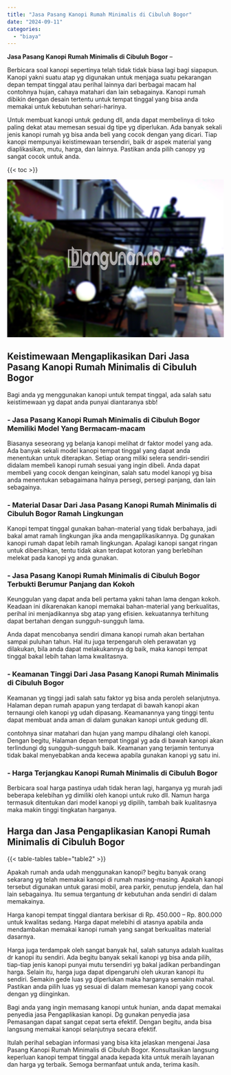 ```yaml
---
title: "Jasa Pasang Kanopi Rumah Minimalis di Cibuluh Bogor"
date: "2024-09-11"
categories: 
  - "biaya"
---
```


**Jasa Pasang Kanopi Rumah Minimalis di Cibuluh Bogor** –

Berbicara soal kanopi sepertinya telah tidak tidak biasa lagi bagi siapapun. Kanopi yakni suatu atap yg digunakan untuk menjaga suatu pekarangan depan tempat tinggal atau perihal lainnya dari berbagai macam hal contohnya hujan, cahaya matahari dan lain sebagainya. Kanopi rumah dibikin dengan desain tertentu untuk tempat tinggal yang bisa anda memakai untuk kebutuhan sehari-harinya.

Untuk membuat kanopi untuk gedung dll, anda dapat membelinya di toko paling dekat atau memesan sesuai dg tipe yg diperlukan. Ada banyak sekali jenis kanopi rumah yg bisa anda beli yang cocok dengan yang dicari. Tiap kanopi mempunyai keistimewaan tersendiri, baik dr aspek material yang diaplikasikan, mutu, harga, dan lainnya. Pastikan anda pilih canopy yg sangat cocok untuk anda.

{{< toc >}}

![Jasa Pasang Kanopi Rumah Minimalis di Cibuluh Bogor](/images/harga-kanopi-minimalis-47.png)

## Keistimewaan Mengaplikasikan Dari Jasa Pasang Kanopi Rumah Minimalis di Cibuluh Bogor

Bagi anda yg menggunakan kanopi untuk tempat tinggal, ada salah satu keistimewaan yg dapat anda punyai diantaranya sbb!

### \- Jasa Pasang Kanopi Rumah Minimalis di Cibuluh Bogor Memiliki Model Yang Bermacam-macam

Biasanya seseorang yg belanja kanopi melihat dr faktor model yang ada. Ada banyak sekali model kanopi tempat tinggal yang dapat anda menentukan untuk diterapkan. Setiap orang miliki selera sendiri-sendiri didalam membeli kanopi rumah sesuai yang ingin dibeli. Anda dapat membeli yang cocok dengan keinginan, salah satu model kanopi yg bisa anda menentukan sebagaimana halnya persegi, persegi panjang, dan lain sebagainya.

### \- Material Dasar Dari Jasa Pasang Kanopi Rumah Minimalis di Cibuluh Bogor Ramah Lingkungan

Kanopi tempat tinggal gunakan bahan-material yang tidak berbahaya, jadi bakal amat ramah lingkungan jika anda mengaplikasikannya. Dg gunakan kanopi rumah dapat lebih ramah lingkungan. Apalagi kanopi sangat ringan untuk dibersihkan, tentu tidak akan terdapat kotoran yang berlebihan melekat pada kanopi yg anda gunakan.

### \- Jasa Pasang Kanopi Rumah Minimalis di Cibuluh Bogor Terbukti Berumur Panjang dan Kokoh

Keunggulan yang dapat anda beli pertama yakni tahan lama dengan kokoh. Keadaan ini dikarenakan kanopi memakai bahan-material yang berkualitas, perihal ini menjadikannya sbg atap yang efisien. kekuatannya terhitung dapat bertahan dengan sungguh-sungguh lama.

Anda dapat mencobanya sendiri dimana kanopi rumah akan bertahan sampai puluhan tahun. Hal itu juga terpengaruh oleh perawatan yg dilakukan, bila anda dapat melakukannya dg baik, maka kanopi tempat tinggal bakal lebih tahan lama kwalitasnya.

### \- Keamanan Tinggi Dari Jasa Pasang Kanopi Rumah Minimalis di Cibuluh Bogor

Keamanan yg tinggi jadi salah satu faktor yg bisa anda peroleh selanjutnya. Halaman depan rumah apapun yang terdapat di bawah kanopi akan ternaungi oleh kanopi yg udah dipasang. Keamanannya yang tinggi tentu dapat membuat anda aman di dalam gunakan kanopi untuk gedung dll.

contohnya sinar matahari dan hujan yang mampu dihalangi oleh kanopi. Dengan begitu, Halaman depan tempat tinggal yg ada di bawah kanopi akan terlindungi dg sungguh-sungguh baik. Keamanan yang terjamin tentunya tidak bakal menyebabkan anda kecewa apabila gunakan kanopi yg satu ini.

### \- Harga Terjangkau Kanopi Rumah Minimalis di Cibuluh Bogor

Berbicara soal harga pastinya udah tidak heran lagi, harganya yg murah jadi beberapa kelebihan yg dimiliki oleh kanopi untuk ruko dll. Namun harga termasuk ditentukan dari model kanopi yg dipilih, tambah baik kualitasnya maka makin tinggi tingkatan harganya.

## Harga dan Jasa Pengaplikasian Kanopi Rumah Minimalis di Cibuluh Bogor

{{< table-tables table="table2" >}}

Apakah rumah anda udah menggunakan kanopi? begitu banyak orang sekarang yg telah memakai kanopi di rumah masing-masing. Apakah kanopi tersebut digunakan untuk garasi mobil, area parkir, penutup jendela, dan hal lain sebagainya. Itu semua tergantung dr kebutuhan anda sendiri di dalam memakainya.

Harga kanopi tempat tinggal diantara berkisar di Rp. 450.000 – Rp. 800.000 untuk kwalitas sedang. Harga dapat melebihi di atasnya apabila anda mendambakan memakai kanopi rumah yang sangat berkualitas material dasarnya.

Harga juga terdampak oleh sangat banyak hal, salah satunya adalah kualitas dr kanopi itu sendiri. Ada begitu banyak sekali kanopi yg bisa anda pilih, tiap-tiap jenis kanopi punyai mutu tersendiri yg bakal jadikan perbandingan harga. Selain itu, harga juga dapat dipengaruhi oleh ukuran kanopi itu sendiri. Semakin gede luas yg diperlukan maka harganya semakin mahal. Pastikan anda pilih luas yg sesuai di dalam memesan kanopi yang cocok dengan yg diinginkan.

Bagi anda yang ingin memasang kanopi untuk hunian, anda dapat memakai penyedia jasa Pengaplikasian kanopi. Dg gunakan penyedia jasa Pemasangan dapat sangat cepat serta efektif. Dengan begitu, anda bisa langsung memakai kanopi selanjutnya secara efektif.

Itulah perihal sebagian informasi yang bisa kita jelaskan mengenai Jasa Pasang Kanopi Rumah Minimalis di Cibuluh Bogor. Konsultasikan langsung keperluan kanopi tempat tinggal anada kepada kita untuk meraih layanan dan harga yg terbaik. Semoga bermanfaat untuk anda, terima kasih.
